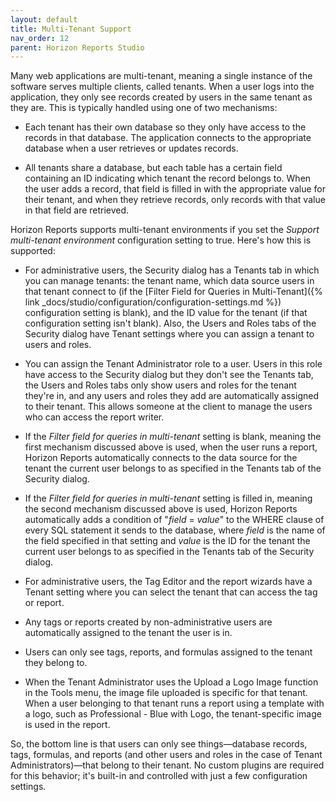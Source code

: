 ```yaml
---
layout: default
title: Multi-Tenant Support
nav_order: 12
parent: Horizon Reports Studio
---
```


Many web applications are multi-tenant, meaning a single instance of the software serves multiple clients, called tenants. When a user logs into the application, they only see records created by users in the same tenant as they are. This is typically handled using one of two mechanisms:

* Each tenant has their own database so they only have access to the records in that database. The application connects to the appropriate database when a user retrieves or updates records.

* All tenants share a database, but each table has a certain field containing an ID indicating which tenant the record belongs to. When the user adds a record, that field is filled in with the appropriate value for their tenant, and when they retrieve records, only records with that value in that field are retrieved.

Horizon Reports supports multi-tenant environments if you set the *Support multi-tenant environment* configuration setting to true. Here's how this is supported:

* For administrative users, the Security dialog has a Tenants tab in which you can manage tenants: the tenant name, which data source users in that tenant connect to (if the [Filter Field for Queries in Multi-Tenant]({% link _docs/studio/configuration/configuration-settings.md %}) configuration setting is blank), and the ID value for the tenant (if that configuration setting isn't blank). Also, the Users and Roles tabs of the Security dialog have Tenant settings where you can assign a tenant to users and roles.

* You can assign the Tenant Administrator role to a user. Users in this role have access to the Security dialog but they don't see the Tenants tab, the Users and Roles tabs only show users and roles for the tenant they're in, and any users and roles they add are automatically assigned to their tenant. This allows someone at the client to manage the users who can access the report writer.

* If the *Filter field for queries in multi-tenant* setting is blank, meaning the first mechanism discussed above is used, when the user runs a report, Horizon Reports automatically connects to the data source for the tenant the current user belongs to as specified in the Tenants tab of the Security dialog.

* If the *Filter field for queries in multi-tenant* setting is filled in, meaning the second mechanism discussed above is used, Horizon Reports automatically adds a condition of "*field* = *value*" to the WHERE clause of every SQL statement it sends to the database, where *field* is the name of the field specified in that setting and *value* is the ID for the tenant the current user belongs to as specified in the Tenants tab of the Security dialog.

* For administrative users, the Tag Editor and the report wizards have a Tenant setting where you can select the tenant that can access the tag or report.

* Any tags or reports created by non-administrative users are automatically assigned to the tenant the user is in.

* Users can only see tags, reports, and formulas assigned to the tenant they belong to.

* When the Tenant Administrator uses the Upload a Logo Image function in the Tools menu, the image file uploaded is specific for that tenant. When a user belonging to that tenant runs a report using a template with a logo, such as Professional - Blue with Logo, the tenant-specific image is used in the report.

So, the bottom line is that users can only see things&mdash;database records, tags, formulas, and reports (and other users and roles in the case of Tenant Administrators)&mdash;that belong to their tenant. No custom plugins are required for this behavior; it's built-in and controlled with just a few configuration settings.